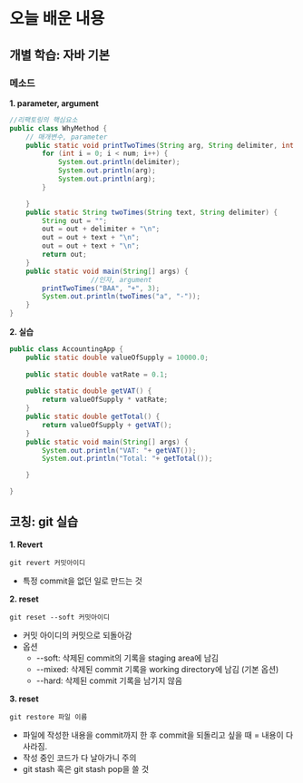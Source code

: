 # 오늘 배운 내용
## 개별 학습: 자바 기본
### 메소드
**1. parameter, argument**

```java
//리팩토링의 핵심요소
public class WhyMethod {
    // 매개변수, parameter
    public static void printTwoTimes(String arg, String delimiter, int num) {
        for (int i = 0; i < num; i++) {
            System.out.println(delimiter);
            System.out.println(arg);
            System.out.println(arg);
        }

    }
    public static String twoTimes(String text, String delimiter) {
        String out = "";
        out = out + delimiter + "\n";
        out = out + text + "\n";
        out = out + text + "\n";
        return out;
    }
    public static void main(String[] args) {
                    //인자, argument
        printTwoTimes("BAA", "+", 3);
        System.out.println(twoTimes("a", "-"));
    }
}
```
    
**2. 실습**
```java
public class AccountingApp {
	public static double valueOfSupply = 10000.0;
	
	public static double vatRate = 0.1;
	
	public static double getVAT() {
		return valueOfSupply * vatRate;
	}
	public static double getTotal() {
		return valueOfSupply + getVAT();
	}
	public static void main(String[] args) {
		System.out.println("VAT: "+ getVAT());
		System.out.println("Total: "+ getTotal());

	}

}
```
## 코칭: git 실습

**1. Revert**
```
git revert 커밋아이디
```
- 특정 commit을 없던 일로 만드는 것

**2. reset**
```
git reset --soft 커밋아이디
```
- 커밋 아이디의 커밋으로 되돌아감
- 옵션
    - --soft: 삭제된 commit의 기록을 staging area에 남김
    - --mixed: 삭제된 commit 기록을 working directory에 남김 (기본 옵션)
    - --hard: 삭제된 commit 기록을 남기지 않음

**3. reset**
```
git restore 파일 이름
```
- 파일에 작성한 내용을 commit까지 한 후 commit을 되돌리고 싶을 때 = 내용이 다 사라짐.
- 작성 중인 코드가 다 날아가니 주의
- git stash 혹은 git stash pop을 쓸 것